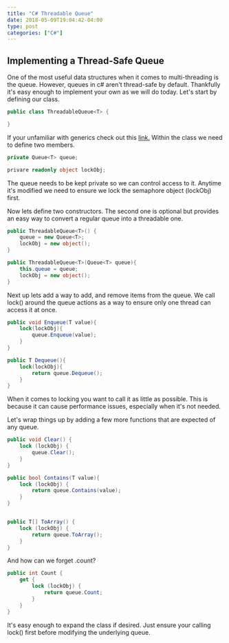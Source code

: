```yaml
---
title: "C# Threadable Queue"
date: 2018-05-09T19:04:42-04:00
type: post
categories: ["C#"]
---
```


## Implementing a Thread-Safe Queue

One of the most useful data structures when it comes to multi-threading is the queue. However, queues in c# aren't thread-safe by default. Thankfully it's easy enough to implement your own as we will do today. Let's start by defining our class.

```c#
public class ThreadableQueue<T> {

}
```

If your unfamiliar with generics check out this [link.](https://www.dotnetperls.com/generic) Within the class we need to define two members.

```c#
private Queue<T> queue;

privare readonly object lockObj;
```

The queue needs to be kept private so we can control access to it. Anytime it's modified we need to ensure we lock the semaphore object (lockObj) first.

Now lets define two constructors. The second one is optional but provides an easy way to convert a regular queue into a threadable one.

```c#
public ThreadableQueue<T>() {
    queue = new Queue<T>;
    lockObj = new object();
}

public ThreadableQueue<T>(Queue<T> queue){
    this.queue = queue;
    lockObj = new object();
}
```

Next up lets add a way to add, and remove items from the queue. We call lock() around the queue actions as a way to ensure only one thread can access it at once.

```c#
public void Enqueue(T value){
    lock(lockObj){
        queue.Enqueue(value);
    }
}

public T Dequeue(){
    lock(lockObj){
        return queue.Dequeue();
    }
}
```

When it comes to locking you want to call it as little as possible. This is because it can cause performance issues, especially when it's not needed.

Let's wrap things up by adding a few more functions that are expected of any queue.

```c#
public void Clear() {
    lock (lockObj) {
        queue.Clear();
    }
}

public bool Contains(T value){
    lock (lockObj) {
        return queue.Contains(value);
    }
}


public T[] ToArray() {
    lock (lockObj) {
        return queue.ToArray();
    }
}
```

And how can we forget .count?

```c#
public int Count {
    get {
        lock (lockObj) {
            return queue.Count;
        }
    }
}
```

It's easy enough to expand the class if desired. Just ensure your calling lock() first before modifying the underlying queue.
